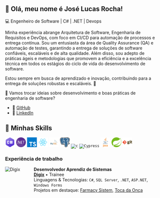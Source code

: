 ## 💜 Olá, meu nome é José Lucas Rocha!

 💻 Engenheiro de Software | C# | .NET | Devops

Minha experiência abrange Arquitetura de Software, Engenharia de Requisitos e DevOps, com foco em CI/CD para automação de processos e entrega contínua. Sou um entusiasta da área de Quality Assurance (QA) e automação de testes, garantindo a entrega de soluções de software confiáveis, escaláveis e de alta qualidade. Além disso, sou adepto de práticas ágeis e metodologias que promovem a eficiência e a excelência técnica em todos os estágios do ciclo de vida do desenvolvimento de software.

Estou sempre em busca de aprendizado e inovação, contribuindo para a entrega de soluções robustas e escaláveis. 🚀

📩 Vamos trocar ideias sobre desenvolvimento e boas práticas de engenharia de software?




- 💼 [GitHub](https://github.com/joselucas0)
- 💼 [LinkedIn](https://www.linkedin.com/in/joselucasrocha/)



## 🚀 Minhas Skills

<code><img height="32" src="https://raw.githubusercontent.com/github/explore/80688e429a7d4ef2fca1e82350fe8e3517d3494d/topics/csharp/csharp.png" alt="C#"/></code>
<code><img height="32" src="https://raw.githubusercontent.com/github/explore/80688e429a7d4ef2fca1e82350fe8e3517d3494d/topics/dotnet/dotnet.png" alt=".NET"/></code>
<code><img height="32" src="https://raw.githubusercontent.com/github/explore/80688e429a7d4ef2fca1e82350fe8e3517d3494d/topics/typescript/typescript.png" alt="Typescript"/></code>
<code><img height="32" src="https://raw.githubusercontent.com/github/explore/80688e429a7d4ef2fca1e82350fe8e3517d3494d/topics/react/react.png" alt="React"/></code>
<code><img height="32" src="https://raw.githubusercontent.com/github/explore/80688e429a7d4ef2fca1e82350fe8e3517d3494d/topics/mysql/mysql.png" alt="MySQL"/></code>
<code><img height="32" src="https://raw.githubusercontent.com/github/explore/80688e429a7d4ef2fca1e82350fe8e3517d3494d/topics/postgresql/postgresql.png" alt="PostgreSQL"/></code>
<code><img height="32" src="https://cdn.iconscout.com/icon/free/png-512/c-programming-569564.png" alt="c"/></code>
<code><img height="32" src="https://github.com/cypress-io/cypress-icons/blob/master/src/icons/icon_64x64.png" alt="Cypress"/></code>
<code><img height="32" src="https://raw.githubusercontent.com/github/explore/80688e429a7d4ef2fca1e82350fe8e3517d3494d/topics/java/java.png" alt="Java"/></code>
<code><img height="32" src="https://github.com/devicons/devicon/blob/master/icons/spring/spring-original.svg" alt="Spring Boot"/></code>
<code><img height="32" src="https://raw.githubusercontent.com/github/explore/80688e429a7d4ef2fca1e82350fe8e3517d3494d/topics/git/git.png" alt="Git"/></code>


### Experiência de trabalho

[<img align="left" height="94px" width="94px" alt="Digix" src="https://media.licdn.com/dms/image/v2/C4E0BAQGB5wHncuF2uA/company-logo_100_100/company-logo_100_100/0/1630608215591/somosdigix_logo?e=1747872000&v=beta&t=imzKbY-v1wUgD3R7K-0yH6MEp7F_OQCqZDv5KnFialA"/>](https://digix.com.br/)

**Desenvolvedor Aprendiz de Sistemas** \
[**Digix**](https://digix.com.br/) • Trainee \
Linguagens & Tecnologias: `C#`, `SQL Server`, `.NET`, `ASP.NET`, `Windows Forms` \
Projetos em destaque: [Farmacy Sistem](https://github.com/ValberOIiveira/Desafio-6), [Toca da Onça](https://github.com/joselucas0/TocaDaOnca)
<br/>
